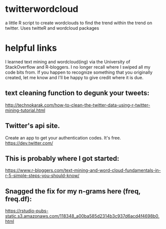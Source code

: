 # twitterwordcloud
a little R script to create wordclouds to find the trend within the trend on twitter.  Uses twitteR and wordcloud packages
 
# helpful links
I learned text mining and wordcloud(ing) via the University of StackOverflow and R-bloggers.  I no longer recall where I swiped all my code bits from.  If you happen to recognize something that you originally created, let me know and I'll be happy to give credit where it is due.

## text cleaning function to degunk your tweets:  
 http://technokarak.com/how-to-clean-the-twitter-data-using-r-twitter-mining-tutorial.html
 
## Twitter's api site.  
Create an app to get your authentication codes.  It's free.
https://dev.twitter.com/

## This is probably where I got started:  
https://www.r-bloggers.com/text-mining-and-word-cloud-fundamentals-in-r-5-simple-steps-you-should-know/

## Snagged the fix for my n-grams here (freq, freq.df):
https://rstudio-pubs-static.s3.amazonaws.com/118348_a00ba585d2314b3c937d6acd4f4698b0.html
